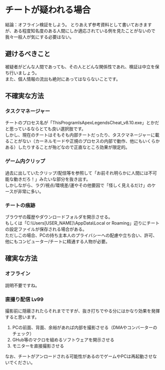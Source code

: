 # チートが疑われる場合
結論：オフライン検証をしよう。 
とりあえず参考資料として書いておきますが、ある程度知名度のある人間にしか適応されている例を見たことがないので我々一般人が気にする必要はない。

## 避けるべきこと
被疑者がどんな人間であっても、その人とどんな関係性であれ、検証は中立を保ち行いましょう。  
また、個人情報の流出も絶対にあってはならないことです。

## 不確実な方法

### タスクマネージャー
チートのプロセス名が「ThisProgramIsApexLegendsCheat_v8.10.exe」とかだと思っているならとても良い選択肢です。  
しかし、現在のチートはそもそも内部チートだったり、タスクマネージャーに載ることがない（カーネルモードや正規のプロセスの内部で動作、他にもいくらかある）したりすることが殆どなので正直なところ効果が限定的。

### ゲーム内クリップ
過去に出していたクリップ/配信等を参照して「お前それ明らかに人間には不可能な動きだろ！」みたいな部分を抜き出す。  
しかしながら、ラグ/視点/環境差/運やその他要因で「怪しく見えるだけ」のケースが非常に多い。

### チートの痕跡
ブラウザの履歴やダウンロードフォルダを開示させる。  
もしくは「C:\\Users\[USER_NAME]\AppData\Local or Roaming」辺りにチートの設定ファイルが保存される場合がある。   
ただしこの場合、PCの持ち主本人のプライバシーへの配慮や立ち合い、許可、他にもコンピューター/チートに精通する人物が必要。  

## 確実な方法

### オフライン
説明不要ですね。

### 直撮り配信 Lv99
撮影前に隠蔽されたらそれまでですが、抜き打ちでやる分にはかなり効果を発揮すると思います。

1. PCの前面、背面、余裕があれば内部を撮影させる（DMAやコンバーターのチェック）
2. GHub等のマクロを組めるソフトウェアを開示させる
3. モニターを直接撮影させる

なお、チートがアンロードされる可能性があるのでゲームやPCは再起動させないでください。